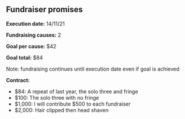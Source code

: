 ## Fundraiser promises

**Execution date:** 14/11/21

**Fundraising causes:** 2

**Goal per cause:** $42

**Goal total:** $84

Note: fundraising continues until execution date even if goal is achieved

**Contract:** 

- $84: A repeat of last year, the solo three and fringe
- $100: The solo three with no fringe
- $1,000: I will contribute $500 to each fundraiser
- $2,000: Hair clipped then head shaven
